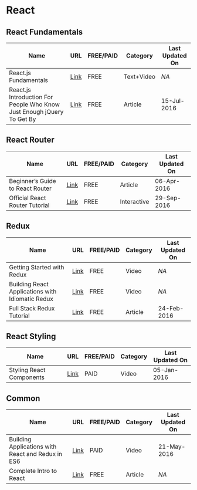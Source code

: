 # React
## React Fundamentals

Name | URL | FREE/PAID | Category | Last Updated On
-----|-----|-----------|----------|----------------
React.js Fundamentals |[Link](http://courses.reactjsprogram.com/p/reactjsfundamentals) | FREE | Text+Video | *NA*
React.js Introduction For People Who Know Just Enough jQuery To Get By | [Link](http://reactfordesigners.com/labs/reactjs-introduction-for-people-who-know-just-enough-jquery-to-get-by/) | FREE | Article | 15-Jul-2016

## React Router
Name | URL | FREE/PAID | Category | Last Updated On
-----|-----|-----------|----------|----------------
Beginner’s Guide to React Router | [Link](https://medium.com/@dabit3/beginner-s-guide-to-react-router-53094349669#.tg26om4nn) | FREE | Article | 06-Apr-2016
Official React Router Tutorial | [Link](https://github.com/reactjs/react-router-tutorial) | FREE | Interactive | 29-Sep-2016

## Redux
Name | URL | FREE/PAID | Category | Last Updated On
-----|-----|-----------|----------|----------------
Getting Started with Redux | [Link](https://egghead.io/courses/getting-started-with-redux) | FREE | Video | *NA*
Building React Applications with Idiomatic Redux | [Link](https://egghead.io/courses/building-react-applications-with-idiomatic-redux) | FREE | Video | *NA*
Full Stack Redux Tutorial | [Link](http://teropa.info/blog/2015/09/10/full-stack-redux-tutorial.html) | FREE | Article | 24-Feb-2016


## React Styling
Name | URL | FREE/PAID | Category | Last Updated On
-----|-----|-----------|----------|----------------
Styling React Components | [Link](https://app.pluralsight.com/library/courses/react-styling-components) | PAID | Video | 05-Jan-2016


## Common
Name | URL | FREE/PAID | Category | Last Updated On
-----|-----|-----------|----------|----------------
Building Applications with React and Redux in ES6 | [Link](https://app.pluralsight.com/library/courses/react-redux-react-router-es6) | PAID | Video | 21-May-2016
Complete Intro to React | [Link](http://btholt.github.io/complete-intro-to-react/) | FREE | Article | *NA*